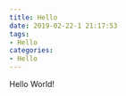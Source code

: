 ```yaml
---
title: Hello
date: 2019-02-22-1 21:17:53
tags:
- Hello
categories:
- Hello
---
```


Hello World!





